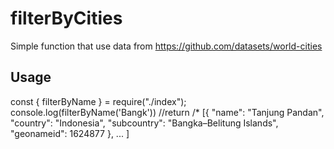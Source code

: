 # filterByCities
Simple function that use data from https://github.com/datasets/world-cities

## Usage

const { filterByName } = require("./index");
console.log(filterByName('Bangk'))
//return
/*
[{
    "name": "Tanjung Pandan",
    "country": "Indonesia",
    "subcountry": "Bangka–Belitung Islands",
    "geonameid": 1624877
  },
  ...
  ]
